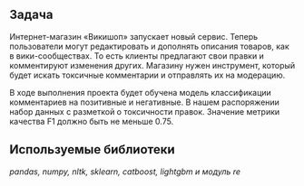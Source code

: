 ## Задача
Интернет-магазин «Викишоп» запускает новый сервис. Теперь пользователи могут редактировать и дополнять описания товаров, как в вики-сообществах. То есть клиенты предлагают свои правки и комментируют изменения других. Магазину нужен инструмент, который будет искать токсичные комментарии и отправлять их на модерацию.

В ходе выполнения проекта будет обучена модель классификации комментариев на позитивные и негативные. В нашем распоряжении набор данных с разметкой о токсичности правок. Значение метрики качества F1 должно быть не меньше 0.75.

## Используемые библиотеки
*pandas, numpy, nltk, sklearn, catboost, lightgbm и модуль re*
